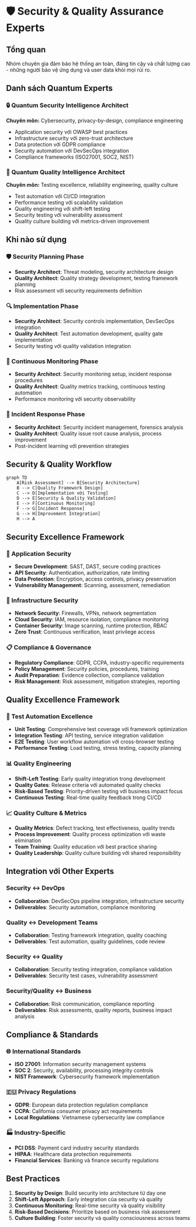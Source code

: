 # 🛡️ Security & Quality Assurance Experts

## Tổng quan
Nhóm chuyên gia đảm bảo hệ thống an toàn, đáng tin cậy và chất lượng cao - những người bảo vệ ứng dụng và user data khỏi mọi rủi ro.

## Danh sách Quantum Experts

### 🔒 Quantum Security Intelligence Architect
**Chuyên môn:** Cybersecurity, privacy-by-design, compliance engineering
- Application security với OWASP best practices
- Infrastructure security với zero-trust architecture
- Data protection với GDPR compliance
- Security automation với DevSecOps integration
- Compliance frameworks (ISO27001, SOC2, NIST)

### 🧪 Quantum Quality Intelligence Architect  
**Chuyên môn:** Testing excellence, reliability engineering, quality culture
- Test automation với CI/CD integration
- Performance testing với scalability validation
- Quality engineering với shift-left testing
- Security testing với vulnerability assessment
- Quality culture building với metrics-driven improvement

## Khi nào sử dụng

### 🛡️ Security Planning Phase
- **Security Architect**: Threat modeling, security architecture design
- **Quality Architect**: Quality strategy development, testing framework planning
- Risk assessment với security requirements definition

### 🔍 Implementation Phase
- **Security Architect**: Security controls implementation, DevSecOps integration
- **Quality Architect**: Test automation development, quality gate implementation
- Security testing với quality validation integration

### 🔄 Continuous Monitoring Phase
- **Security Architect**: Security monitoring setup, incident response procedures
- **Quality Architect**: Quality metrics tracking, continuous testing automation
- Performance monitoring với security observability

### 🚨 Incident Response Phase
- **Security Architect**: Security incident management, forensics analysis
- **Quality Architect**: Quality issue root cause analysis, process improvement
- Post-incident learning với prevention strategies

## Security & Quality Workflow

```mermaid
graph TD
    A[Risk Assessment] --> B[Security Architecture]
    B --> C[Quality Framework Design]
    C --> D[Implementation với Testing]
    D --> E[Security & Quality Validation]
    E --> F[Continuous Monitoring]
    F --> G[Incident Response]
    G --> H[Improvement Integration]
    H --> A
```

## Security Excellence Framework

### 🔐 Application Security
- **Secure Development**: SAST, DAST, secure coding practices
- **API Security**: Authentication, authorization, rate limiting
- **Data Protection**: Encryption, access controls, privacy preservation
- **Vulnerability Management**: Scanning, assessment, remediation

### 🏰 Infrastructure Security
- **Network Security**: Firewalls, VPNs, network segmentation
- **Cloud Security**: IAM, resource isolation, compliance monitoring
- **Container Security**: Image scanning, runtime protection, RBAC
- **Zero Trust**: Continuous verification, least privilege access

### 📋 Compliance & Governance
- **Regulatory Compliance**: GDPR, CCPA, industry-specific requirements
- **Policy Management**: Security policies, procedures, training
- **Audit Preparation**: Evidence collection, compliance validation
- **Risk Management**: Risk assessment, mitigation strategies, reporting

## Quality Excellence Framework

### 🧪 Test Automation Excellence
- **Unit Testing**: Comprehensive test coverage với framework optimization
- **Integration Testing**: API testing, service integration validation
- **E2E Testing**: User workflow automation với cross-browser testing
- **Performance Testing**: Load testing, stress testing, capacity planning

### 📊 Quality Engineering
- **Shift-Left Testing**: Early quality integration trong development
- **Quality Gates**: Release criteria với automated quality checks
- **Risk-Based Testing**: Priority-driven testing với business impact focus
- **Continuous Testing**: Real-time quality feedback trong CI/CD

### 📈 Quality Culture & Metrics
- **Quality Metrics**: Defect tracking, test effectiveness, quality trends
- **Process Improvement**: Quality process optimization với waste elimination
- **Team Training**: Quality education với best practice sharing
- **Quality Leadership**: Quality culture building với shared responsibility

## Integration với Other Experts

### Security ↔ DevOps
- **Collaboration**: DevSecOps pipeline integration, infrastructure security
- **Deliverables**: Security automation, compliance monitoring

### Quality ↔ Development Teams
- **Collaboration**: Testing framework integration, quality coaching
- **Deliverables**: Test automation, quality guidelines, code review

### Security ↔ Quality
- **Collaboration**: Security testing integration, compliance validation
- **Deliverables**: Security test cases, vulnerability assessment

### Security/Quality ↔ Business
- **Collaboration**: Risk communication, compliance reporting
- **Deliverables**: Risk assessments, quality reports, business impact analysis

## Compliance & Standards

### 🌐 International Standards
- **ISO 27001**: Information security management systems
- **SOC 2**: Security, availability, processing integrity controls
- **NIST Framework**: Cybersecurity framework implementation

### 🇪🇺 Privacy Regulations
- **GDPR**: European data protection regulation compliance
- **CCPA**: California consumer privacy act requirements
- **Local Regulations**: Vietnamese cybersecurity law compliance

### 🏭 Industry-Specific
- **PCI DSS**: Payment card industry security standards
- **HIPAA**: Healthcare data protection requirements
- **Financial Services**: Banking và finance security regulations

## Best Practices
1. **Security by Design**: Build security into architecture từ day one
2. **Shift-Left Approach**: Early integration của security và quality
3. **Continuous Monitoring**: Real-time security và quality visibility
4. **Risk-Based Decisions**: Prioritize based on business risk assessment
5. **Culture Building**: Foster security và quality consciousness across teams
